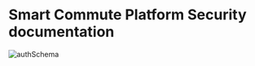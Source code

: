 # Smart Commute Platform Security documentation

![authSchema](https://user-images.githubusercontent.com/18282531/79688920-e0945200-8251-11ea-8715-2988597d9b7f.png)
